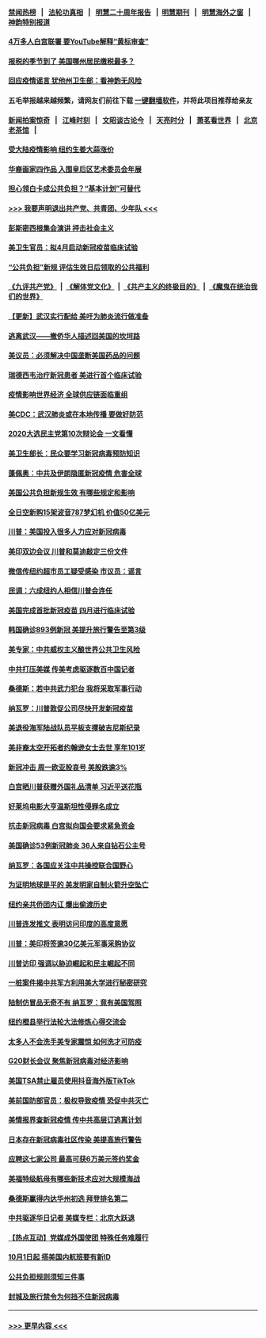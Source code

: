 #### [禁闻热榜](热点新闻.md?=0)  &nbsp;&nbsp;|&nbsp;&nbsp; [法轮功真相](https://github.com/gfw-breaker/truth/blob/master/README.md?=0) &nbsp;&nbsp;|&nbsp;&nbsp; [明慧二十周年报告](https://github.com/gfw-breaker/mh-reports/blob/master/README.md?=0) &nbsp;&nbsp;|&nbsp;&nbsp;[明慧期刊](https://github.com/gfw-breaker/mh-qikan) &nbsp;&nbsp;|&nbsp;&nbsp; [明慧海外之窗](https://github.com/gfw-breaker/mh-news/blob/master/README.md?=0) &nbsp;&nbsp;|&nbsp;&nbsp; [神韵特别报道](https://github.com/gfw-breaker/mh-news/blob/master/shenyun.md?=0)
#### [4万多人白宫联署 要YouTube解释“黄标审查”](../pages/nsc412/n11897803.md?t=02270031) 
#### [报税的季节到了 美国哪州居民缴税最多？](../pages/nsc412/n11897626.md?t=02270031) 
#### [回应疫情谣言 犹他州卫生部：看神韵无风险](../pages/nsc412/n11896078.md?t=02270031) 
#### 五毛举报越来越频繁，请网友们前往下载 [一键翻墙软件](https://github.com/gfw-breaker/ssr-accounts)，并将此项目推荐给亲友
#### [新闻拍案惊奇](https://github.com/gfw-breaker/banned-news/blob/master/pages/link4.md) &nbsp;&nbsp;|&nbsp;&nbsp; [江峰时刻](https://github.com/gfw-breaker/banned-news/blob/master/pages/link4.md) &nbsp;&nbsp;|&nbsp;&nbsp; [文昭谈古论今](https://github.com/gfw-breaker/banned-news/blob/master/pages/link4.md) &nbsp;&nbsp;|&nbsp;&nbsp; [天亮时分](https://github.com/gfw-breaker/banned-news/blob/master/pages/link4.md) &nbsp;&nbsp;|&nbsp;&nbsp; [萧茗看世界](https://github.com/gfw-breaker/banned-news/blob/master/pages/link4.md) &nbsp;&nbsp;|&nbsp;&nbsp; [北京老茶馆](https://github.com/gfw-breaker/banned-news/blob/master/pages/link4.md) &nbsp;&nbsp;|&nbsp;&nbsp; 
#### [受大陆疫情影响  纽约生姜大蒜涨价](../pages/nsc412/n11896485.md?t=02270031) 
#### [华裔画家四作品  入围皇后区艺术委员会年展](../pages/nsc412/n11896497.md?t=02270031) 
#### [担心领白卡成公共负担？“基本计划”可替代](../pages/nsc412/n11896478.md?t=02270031) 
#### [>>> 我要声明退出共产党、共青团、少年队 <<<](https://github.com/begood0513/goodnews/blob/master/quit/letter.md) 
#### [彭斯密西根集会演讲 抨击社会主义](../pages/nsc412/n11896543.md?t=02270031) 
#### [美卫生官员：拟4月启动新冠疫苗临床试验](../pages/nsc412/n11896357.md?t=02270031) 
#### [“公共负担”新规  评估生效日后领取的公共福利](../pages/nsc412/n11893847.md?t=02270031) 
#### [《九评共产党》](https://github.com/begood0513/9ping.md/blob/master/README.md) &nbsp;|&nbsp; [《解体党文化》](../../../../jtdwh.md/blob/master/README.md)  &nbsp;|&nbsp; [《共产主义的终极目的》](../../../../gczydzjmd.md/blob/master/README.md) &nbsp;|&nbsp; [《魔鬼在统治我们的世界》](../../../../mgztzwmdsj.md/blob/master/README.md) 
#### [【更新】武汉实行配给 美吁为肺炎流行做准备](../pages/nsc412/n11890652.md?t=02270031) 
#### [逃离武汉——撤侨华人描述回美国的坎坷路](../pages/nsc412/n11895897.md?t=02270031) 
#### [美议员：必须解决中国垄断美国药品的问题](../pages/nsc412/n11895991.md?t=02270031) 
#### [瑞德西韦治疗新冠患者 美进行首个临床试验](../pages/nsc412/n11895845.md?t=02270031) 
#### [疫情影响世界经济 全球供应链面临重组](../pages/nsc412/n11895634.md?t=02270031) 
#### [美CDC：武汉肺炎或在本地传播 要做好防范](../pages/nsc412/n11895597.md?t=02270031) 
#### [2020大选民主党第10次辩论会 一文看懂](../pages/nsc412/n11895486.md?t=02270031) 
#### [美卫生部长：民众要学习新冠病毒预防知识](../pages/nsc412/n11895308.md?t=02270031) 
#### [蓬佩奥：中共及伊朗隐匿新冠疫情 危害全球](../pages/nsc412/n11895492.md?t=02270031) 
#### [美国公共负担新规生效 有哪些规定和影响](../pages/nsc412/n11893866.md?t=02270031) 
#### [全日空新购15架波音787梦幻机 价值50亿美元](../pages/nsc412/n11895154.md?t=02270031) 
#### [川普：美国投入很多人力应对新冠病毒](../pages/nsc412/n11894977.md?t=02270031) 
#### [美印双边会议 川普和莫迪敲定三份文件](../pages/nsc412/n11894247.md?t=02270031) 
#### [微信传纽约超市员工疑受感染  市议员：谣言](../pages/nsc412/n11893861.md?t=02270031) 
#### [民调：六成纽约人相信川普会连任](../pages/nsc412/n11893884.md?t=02270031) 
#### [美国完成首批新冠疫苗 四月进行临床试验](../pages/nsc412/n11893526.md?t=02270031) 
#### [韩国确诊893例新冠 美提升旅行警告至第3级](../pages/nsc412/n11893662.md?t=02270031) 
#### [美专家：中共威权主义酿世界公共卫生风险](../pages/nsc412/n11893474.md?t=02270031) 
#### [中共打压美媒 传美考虑驱逐数百中国记者](../pages/nsc412/n11893178.md?t=02270031) 
#### [桑德斯：若中共武力犯台 我将采取军事行动](../pages/nsc412/n11893282.md?t=02270031) 
#### [纳瓦罗：川普敦促公司尽快开发新冠疫苗](../pages/nsc412/n11893211.md?t=02270031) 
#### [美退役海军陆战队员平板支撑破吉尼斯纪录](../pages/nsc412/n11893022.md?t=02270031) 
#### [美非裔太空开拓者约翰逊女士去世 享年101岁](../pages/nsc412/n11892917.md?t=02270031) 
#### [新冠冲击 周一欧亚股哀号 美股跌逾3%](../pages/nsc412/n11892648.md?t=02270031) 
#### [白宫晒川普获赠外国礼品清单 习近平送花瓶](../pages/nsc412/n11892985.md?t=02270031) 
#### [好莱坞电影大亨温斯坦性侵罪名成立](../pages/nsc412/n11892907.md?t=02270031) 
#### [抗击新冠病毒 白宫拟向国会要求紧急资金](../pages/nsc412/n11892943.md?t=02270031) 
#### [美国确诊53例新冠肺炎 36人来自钻石公主号](../pages/nsc412/n11892877.md?t=02270031) 
#### [纳瓦罗：各国应关注中共操控联合国野心](../pages/nsc412/n11892856.md?t=02270031) 
#### [为证明地球是平的 美发明家自制火箭升空坠亡](../pages/nsc412/n11892645.md?t=02270031) 
#### [纽约亲共侨团内讧 爆出偷渡历史](../pages/nsc412/n11891235.md?t=02270031) 
#### [川普连发推文 表明访问印度的高度意愿](../pages/nsc412/n11891927.md?t=02270031) 
#### [川普：美印将签逾30亿美元军事采购协议](../pages/nsc412/n11892494.md?t=02270031) 
#### [川普访印 强调以胁迫崛起和民主崛起不同](../pages/nsc412/n11891855.md?t=02270031) 
#### [一桩案件揭中共军方利用美大学进行秘密研究](../pages/nsc412/n11891206.md?t=02270031) 
#### [陆制仿冒品无奇不有 纳瓦罗：竟有美国驾照](../pages/nsc412/n11890953.md?t=02270031) 
#### [纽约橙县举行法轮大法修炼心得交流会](../pages/nsc412/n11890760.md?t=02270031) 
#### [太多人不会洗手美专家震惊 如何洗才可防疫](../pages/nsc412/n11875866.md?t=02270031) 
#### [G20财长会议 聚焦新冠病毒对经济影响](../pages/nsc412/n11890400.md?t=02270031) 
#### [美国TSA禁止雇员使用抖音海外版TikTok](../pages/nsc412/n11890500.md?t=02270031) 
#### [美前国防部官员：极权导致疫情 恐促中共灭亡](../pages/nsc412/n11889092.md?t=02270031) 
#### [美情报界查新冠疫情 传中共高层订逃离计划](../pages/nsc412/n11888161.md?t=02270031) 
#### [日本存在新冠病毒社区传染 美提高旅行警告](../pages/nsc412/n11889917.md?t=02270031) 
#### [应聘这七家公司 最高可获6万美元签约奖金](../pages/nsc412/n11879446.md?t=02270031) 
#### [美福特级航母有哪些新技术应对大规模海战](../pages/nsc412/n11882087.md?t=02270031) 
#### [桑德斯赢得内达华州初选 拜登排名第二](../pages/nsc412/n11888760.md?t=02270031) 
#### [中共驱逐华日记者 美媒专栏：北京大跃退](../pages/nsc412/n11888453.md?t=02270031) 
#### [【热点互动】党媒成外国使团 特殊任务难履行](../pages/nsc412/n11888306.md?t=02270031) 
#### [10月1日起 搭美国内航班要有新ID](../pages/nsc412/n11888243.md?t=02270031) 
#### [公共负担规则须知三件事](../pages/nsc412/n11888123.md?t=02270031) 
#### [封城及旅行禁令为何挡不住新冠病毒](../pages/nsc412/n11888067.md?t=02270031) 

----
#### [ >>> 更早内容 <<< ](../indexes/nsc412-earlier.md)
